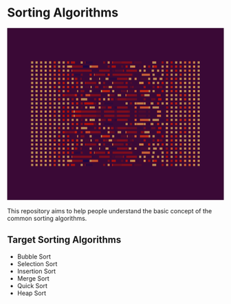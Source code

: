 
# Sorting Algorithms

<img src="Assets/AlgorithmHeader.gif" width="100%" height="400" />

This repository aims to help people understand the basic concept of the common sorting algorithms.

## Target Sorting Algorithms

- Bubble Sort
- Selection Sort
- Insertion Sort
- Merge Sort
- Quick Sort
- Heap Sort

